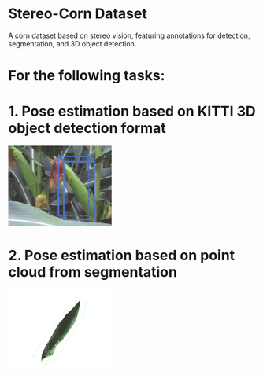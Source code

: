# Stereo-Corn Dataset
A corn dataset based on stereo vision, featuring annotations for detection, segmentation, and 3D object detection.


# For the following tasks:
# 1. Pose estimation based on KITTI 3D object detection format
<img src="https://github.com/GYLLLLLL/Stereo-Corn/blob/main/1.png" width="210px">




# 2. Pose estimation based on point cloud from segmentation
<img src="https://github.com/GYLLLLLL/Stereo-Corn/blob/main/2.png" width="210px">

